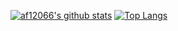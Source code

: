 [![af12066's github stats](https://github-readme-stats.vercel.app/api?username=af12066&count_private=true&line_height=25&hide=contribs&include_all_commits=true)](https://github.com/anuraghazra/github-readme-stats)
[![Top Langs](https://github-readme-stats.vercel.app/api/top-langs/?username=af12066&layout=compact)](https://github.com/anuraghazra/github-readme-stats)
